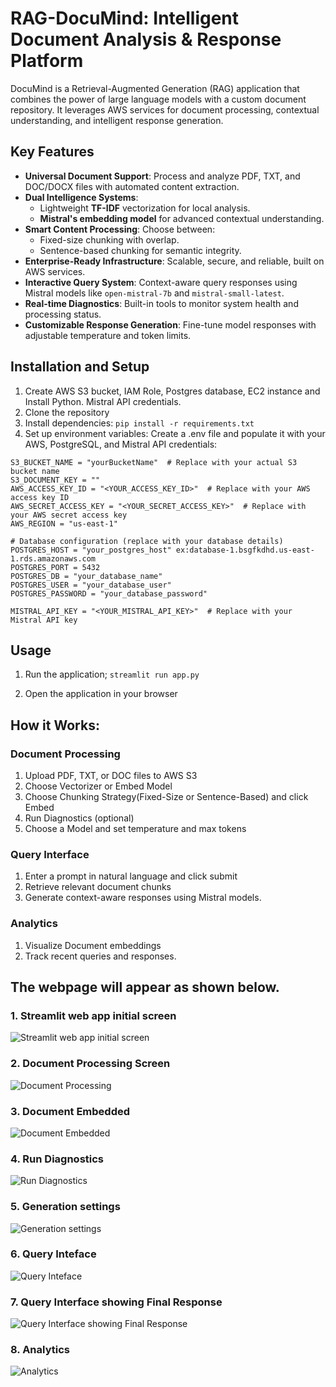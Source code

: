 # RAG-DocuMind: Intelligent Document Analysis & Response Platform

DocuMind is a Retrieval-Augmented Generation (RAG) application that combines the power of large language models with a custom document repository. It leverages AWS services for document processing, contextual understanding, and intelligent response generation.

## Key Features
- **Universal Document Support**: Process and analyze PDF, TXT, and DOC/DOCX files with automated content extraction.
- **Dual Intelligence Systems**:
  - Lightweight **TF-IDF** vectorization for local analysis.
  - **Mistral's embedding model** for advanced contextual understanding.
- **Smart Content Processing**: Choose between:
  - Fixed-size chunking with overlap.
  - Sentence-based chunking for semantic integrity.
- **Enterprise-Ready Infrastructure**: Scalable, secure, and reliable, built on AWS services.
- **Interactive Query System**: Context-aware query responses using Mistral models like `open-mistral-7b` and `mistral-small-latest`.
- **Real-time Diagnostics**: Built-in tools to monitor system health and processing status.
- **Customizable Response Generation**: Fine-tune model responses with adjustable temperature and token limits.

## Installation and Setup

1. Create AWS S3 bucket, IAM Role, Postgres database, EC2 instance and Install Python. Mistral API credentials.
2. Clone the repository
3. Install dependencies:
  `pip install -r requirements.txt`
4. Set up environment variables: Create a .env file and populate it with your AWS, PostgreSQL, and Mistral API credentials:
```
S3_BUCKET_NAME = "yourBucketName"  # Replace with your actual S3 bucket name
S3_DOCUMENT_KEY = ""
AWS_ACCESS_KEY_ID = "<YOUR_ACCESS_KEY_ID>"  # Replace with your AWS access key ID
AWS_SECRET_ACCESS_KEY = "<YOUR_SECRET_ACCESS_KEY>"  # Replace with your AWS secret access key
AWS_REGION = "us-east-1"

# Database configuration (replace with your database details)
POSTGRES_HOST = "your_postgres_host" ex:database-1.bsgfkdhd.us-east-1.rds.amazonaws.com
POSTGRES_PORT = 5432
POSTGRES_DB = "your_database_name"
POSTGRES_USER = "your_database_user"
POSTGRES_PASSWORD = "your_database_password"

MISTRAL_API_KEY = "<YOUR_MISTRAL_API_KEY>"  # Replace with your Mistral API key
```
## Usage

1. Run the application;
`streamlit run app.py`

2. Open the application in your browser

## How it Works:

### Document Processing
1. Upload PDF, TXT, or DOC files to AWS S3
2. Choose Vectorizer or Embed Model 
3. Choose Chunking Strategy(Fixed-Size or Sentence-Based) and click Embed
4. Run Diagnostics (optional)
5. Choose a Model and set temperature and max tokens 

### Query Interface
1. Enter a prompt in natural language and click submit
2. Retrieve relevant document chunks
3. Generate context-aware responses using Mistral models.

### Analytics 
1. Visualize Document embeddings
2. Track recent queries and responses.


## The webpage will appear as shown below. 


### 1. Streamlit web app initial screen
![Streamlit web app initial screen](1.jpg)

### 2. Document Processing Screen 
![Document Processing](2.jpg)


### 3. Document Embedded 
![Document Embedded](3.jpg)


### 4. Run Diagnostics 
![Run Diagnostics](4.jpg)


### 5. Generation settings 
![Generation settings](5.jpg)


### 6. Query Inteface  
![Query Inteface](6.jpg)


### 7. Query Interface showing Final Response
![Query Interface showing Final Response](7.jpg)

### 8. Analytics
![Analytics](8.jpg)





